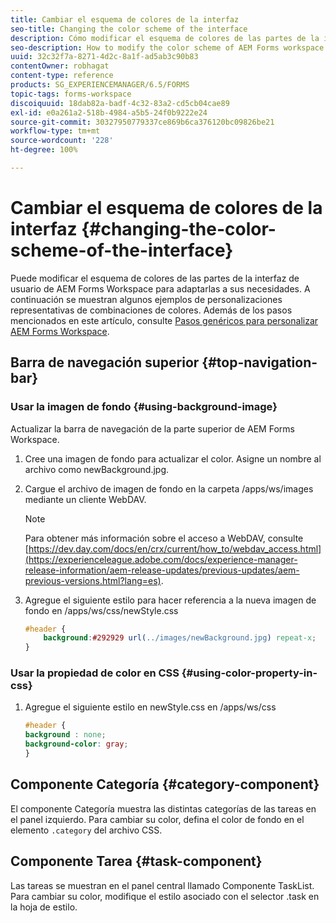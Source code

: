 ```yaml
---
title: Cambiar el esquema de colores de la interfaz
seo-title: Changing the color scheme of the interface
description: Cómo modificar el esquema de colores de las partes de la interfaz de usuario de AEM Forms Workspace de forma selectiva.
seo-description: How to modify the color scheme of AEM Forms workspace user interface portions selectively.
uuid: 32c32f7a-8271-4d2c-8a1f-ad5ab3c90b83
contentOwner: robhagat
content-type: reference
products: SG_EXPERIENCEMANAGER/6.5/FORMS
topic-tags: forms-workspace
discoiquuid: 18dab82a-badf-4c32-83a2-cd5cb04cae89
exl-id: e0a261a2-518b-4984-a5b5-24f0b9222e24
source-git-commit: 30327950779337ce869b6ca376120bc09826be21
workflow-type: tm+mt
source-wordcount: '228'
ht-degree: 100%

---
```


# Cambiar el esquema de colores de la interfaz {#changing-the-color-scheme-of-the-interface}

Puede modificar el esquema de colores de las partes de la interfaz de usuario de AEM Forms Workspace para adaptarlas a sus necesidades. A continuación se muestran algunos ejemplos de personalizaciones representativas de combinaciones de colores. Además de los pasos mencionados en este artículo, consulte [Pasos genéricos para personalizar AEM Forms Workspace](/help/forms/using/generic-steps-html-workspace-customization.md).

## Barra de navegación superior {#top-navigation-bar}

### Usar la imagen de fondo {#using-background-image}

Actualizar la barra de navegación de la parte superior de AEM Forms Workspace.

1. Cree una imagen de fondo para actualizar el color. Asigne un nombre al archivo como newBackground.jpg.
1. Cargue el archivo de imagen de fondo en la carpeta /apps/ws/images mediante un cliente WebDAV.

   >[!NOTE]
   >
   >Para obtener más información sobre el acceso a WebDAV, consulte [https://dev.day.com/docs/en/crx/current/how_to/webdav_access.html](https://experienceleague.adobe.com/docs/experience-manager-release-information/aem-release-updates/previous-updates/aem-previous-versions.html?lang=es).

1. Agregue el siguiente estilo para hacer referencia a la nueva imagen de fondo en /apps/ws/css/newStyle.css

   ```css
   #header {
       background:#292929 url(../images/newBackground.jpg) repeat-x;
   }
   ```

### Usar la propiedad de color en CSS {#using-color-property-in-css}

1. Agregue el siguiente estilo en newStyle.css en /apps/ws/css

   ```css
   #header {
   background : none;
   background-color: gray;
   }
   ```

## Componente Categoría {#category-component}

El componente Categoría muestra las distintas categorías de las tareas en el panel izquierdo. Para cambiar su color, defina el color de fondo en el elemento `.category` del archivo CSS.

## Componente Tarea {#task-component}

Las tareas se muestran en el panel central llamado Componente TaskList. Para cambiar su color, modifique el estilo asociado con el selector .task en la hoja de estilo.

